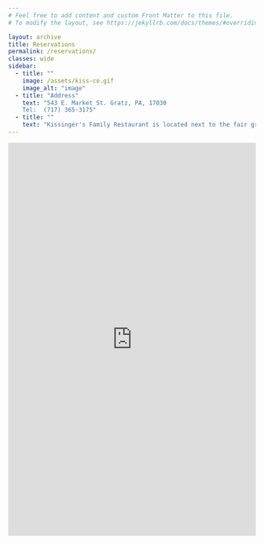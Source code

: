 ```yaml
---
# Feel free to add content and custom Front Matter to this file.
# To modify the layout, see https://jekyllrb.com/docs/themes/#overriding-theme-defaults

layout: archive
title: Reservations
permalink: /reservations/
classes: wide
sidebar:
  - title: ""
    image: /assets/kiss-co.gif
    image_alt: "image"
  - title: "Address"
    text: "543 E. Market St. Gratz, PA, 17030
    Tel:  (717) 365-3175"
  - title: ""
    text: "Kissinger's Family Restaurant is located next to the fair grounds on Market Street, Gratz, PA. Serving traditional PA Dutch and American style cuisine, Kissinger's is a great place to bring your family and friends!"
---
```


<iframe style="width:100%; height:800px" src="https://docs.google.com/forms/d/e/1FAIpQLSevyw9uSqFrgji5KQi-aGNiHyWOmC4U3VuW3ZEpUVFKTGG0ow/viewform?embedded=true"  frameborder="0" marginheight="0" marginwidth="0">Loading...</iframe>
